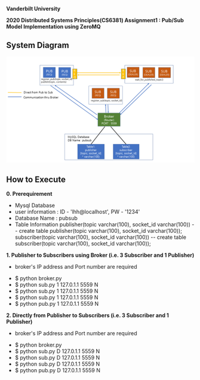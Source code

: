 **Vanderbilt University**

**2020 Distributed Systems Principles(CS6381) Assignment1 : Pub/Sub Model Implementation using ZeroMQ**

## System Diagram
![SystemDiagram](SystemDiagramV2.png)

## How to Execute
**0. Prerequirement**
 - Mysql Database
  - user information : ID - 'lhh@localhost', PW - '1234'
  - Database Name : pubsub
  - Table Information
     publisher(topic varchar(100), socket_id varchar(100))
        -- create table publisher(topic varchar(100), socket_id varchar(100));
     subscriber(topic varchar(100), socket_id varchar(100))
        -- create table subscriber(topic varchar(100), socket_id varchar(100));

**1. Publisher to Subscribers using Broker (i.e. 3 Subscriber and 1 Publisher)**
* broker's IP address and Port number are required
 - $ python broker.py
 - $ python sub.py 1 127.0.1.1 5559 N
 - $ python sub.py 1 127.0.1.1 5559 N
 - $ python sub.py 1 127.0.1.1 5559 N
 - $ python pub.py 1 127.0.1.1 5559 N

**2. Directly from Publisher to Subscribers (i.e. 3 Subscriber and 1 Publisher)**
* broker's IP address and Port number are required
 - $ python broker.py
 - $ python sub.py D 127.0.1.1 5559 N
 - $ python sub.py D 127.0.1.1 5559 N
 - $ python sub.py D 127.0.1.1 5559 N
 - $ python pub.py D 127.0.1.1 5559 N
